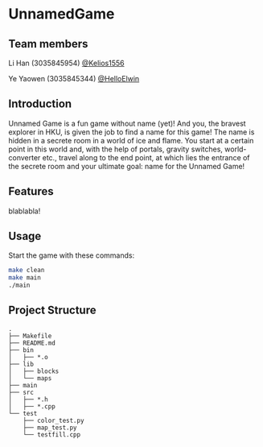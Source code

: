 # UnnamedGame

## Team members

Li Han (3035845954) [@Kelios1556](https://github.com/Kelios1556)

Ye Yaowen (3035845344) [@HelloElwin](https://github.com/HelloElwin)

## Introduction

Unnamed Game is a fun game without name (yet)! And you, the bravest explorer in HKU, is given the job to find a name for this game! The name is hidden in a secrete room in a world of ice and flame. You start at a certain point in this world and, with the help of portals, gravity switches, world-converter etc., travel along to the end point, at which lies the entrance of the secrete room and your ultimate goal: name for the Unnamed Game!

## Features

blablabla!

## Usage

Start the game with these commands:

```bash
make clean
make main
./main
```

## Project Structure

```
.
├── Makefile
├── README.md
├── bin
│   ├── *.o
├── lib
│   ├── blocks
│   └── maps
├── main
├── src
│   ├── *.h
│   ├── *.cpp
└── test
    ├── color_test.py
    ├── map_test.py
    └── testfill.cpp
```
